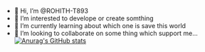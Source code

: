 - 👋 Hi, I’m @ROHITH-T893 
- 👀 I’m interested to develope or create somthing
- 🌱 I’m currently learning about which one is save this world
- 💞️ I’m looking to collaborate on some thing which support me...
[![Anurag's GitHub stats](https://github-readme-stats.vercel.app/api?username=ROHITH-T893)](https://github.com/ROHITH-T893/github-readme-stats) 

<!---
ROHITH-T893/ROHITH-T893 is a ✨ special ✨ repository because its `README.md` (this file) appears on your GitHub profile.
You can click the Preview link to take a look at your changes.
--->
